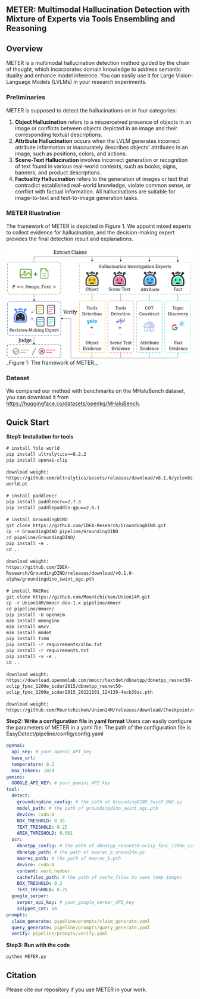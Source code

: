 ## METER: Multimodal Hallucination Detection with Mixture of Experts via Tools Ensembling and Reasoning




## Overview

METER is a multimodal hallucination detection method guided by the chain of thought, which incorporates domain knowledge to address semantic duality and enhance model inference. You can easily use it for Large Vision-Language Models (LVLMs) in your research experiments. 

### Preliminaries
METER is supposed to detect the hallucinations on in four categories: 
1) **Object Hallucination** refers to a misperceived presence of objects in an image or conflicts between objects depicted in an image and their corresponding textual descriptions. 
2) **Attribute Hallucination** occurs when the LVLM generates incorrect attribute information or inaccurately describes objects' attributes in an image, such as positions, colors, and actions. 
3) **Scene-Text Hallucination** involves incorrect generation or recognition of text found in various real-world contexts, such as books, signs, banners, and product descriptions.
4) **Factuality Hallucination** refers to the generation of images or text that contradict established real-world knowledge, violate common sense, or conflict with factual information.
All hallucinations are suitable for image-to-text and text-to-image generation tasks.


### METER Illustration
The framework of METER is depicted in Figure 1. We appoint mixed experts to collect evidence for hallucination, and the decision-making expert provides the final detection result and explanations.
<div align=center>
    <img src="figs/framework.png" width="600px">
</div>
_Figure 1: The framework of METER._



### Dataset
We compared our method with benchmarks on the MHaluBench dataset,  you can download it from https://huggingface.co/datasets/openkg/MHaluBench.


## Quick Start

**Step1: Installation for tools**

```
# install Yolo world
pip install ultralytics==8.2.2
pip install openai-clip

download weight: https://github.com/ultralytics/assets/releases/download/v8.1.0/yolov8s-world.pt

# install paddleocr
pip install paddleocr==2.7.3
pip install paddlepaddle-gpu==2.6.1

# install GroundingDINO
git clone https://github.com/IDEA-Research/GroundingDINO.git
cp -r GroundingDINO pipeline/GroundingDINO
cd pipeline/GroundingDINO/
pip install -e .
cd ..

download weight: 
https://github.com/IDEA-Research/GroundingDINO/releases/download/v0.1.0-alpha/groundingdino_swint_ogc.pth

# install MAERec
git clone https://github.com/Mountchicken/Union14M.git
cp -r Union14M/mmocr-dev-1.x pipeline/mmocr
cd pipeline/mmocr/
pip install -U openmim
mim install mmengine
mim install mmcv
mim install mmdet
pip install timm
pip install -r requirements/albu.txt
pip install -r requirements.txt
pip install -v -e .
cd ..

download weight: https://download.openmmlab.com/mmocr/textdet/dbnetpp/dbnetpp_resnet50-oclip_fpnc_1200e_icdar2015/dbnetpp_resnet50-oclip_fpnc_1200e_icdar2015_20221101_124139-4ecb39ac.pth

download weight: 
https://github.com/Mountchicken/Union14M/releases/download/Checkpoint/maerec_b_union14m.pth
```

**Step2: Write a configuration file in yaml format**
Users can easily configure the parameters of METER in a yaml file. 
The path of the configuration file is EasyDetect/pipeline/config/config.yaml

```yaml
openai:
  api_key: # your_openai_API_key
  base_url: 
  temperature: 0.2  
  max_tokens: 1024
gemini:
  GOOGLE_API_KEY: # your_gemini_API_key
tool: 
  detect:
    groundingdino_config: # the path of GroundingDINO_SwinT_OGC.py
    model_path: # the path of groundingdino_swint_ogc.pth
    device: cuda:0
    BOX_TRESHOLD: 0.35
    TEXT_TRESHOLD: 0.25
    AREA_THRESHOLD: 0.001
  ocr:
    dbnetpp_config: # the path of dbnetpp_resnet50-oclip_fpnc_1200e_icdar2015.py
    dbnetpp_path: # the path of maerec_b_union14m.py
    maerec_path: # the path of maerec_b.pth
    device: cuda:0
    content: word.number
    cachefiles_path: # the path of cache_files to save temp images
    BOX_TRESHOLD: 0.2
    TEXT_TRESHOLD: 0.25
  google_serper:
    serper_api_key: # your_google_serper_API_key
    snippet_cnt: 10
prompts:
  claim_generate: pipeline/prompts/claim_generate.yaml
  query_generate: pipeline/prompts/query_generate.yaml
  verify: pipeline/prompts/verify.yaml
```

**Step3: Run with the code**
```python
python METER.py
```

## Citation
Please cite our repository if you use METER in your work.
```bibtex

```
